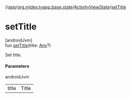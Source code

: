 //[app](../../../index.md)/[org.mjdev.tvapp.base.state](../index.md)/[ActivityViewState](index.md)/[setTitle](set-title.md)

# setTitle

[androidJvm]\
fun [setTitle](set-title.md)(title: [Any](https://kotlinlang.org/api/latest/jvm/stdlib/kotlin/-any/index.html)?)

Set title.

#### Parameters

androidJvm

| | |
|---|---|
| title | Title |
